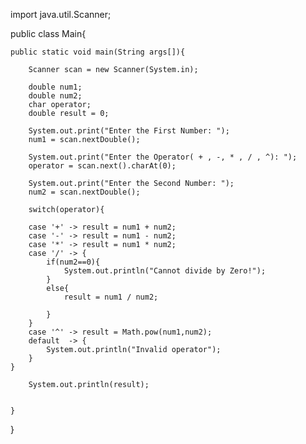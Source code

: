 import java.util.Scanner;

public class Main{

    public static void main(String args[]){

        Scanner scan = new Scanner(System.in);

        double num1;
        double num2;
        char operator;
        double result = 0;

        System.out.print("Enter the First Number: ");
        num1 = scan.nextDouble();

        System.out.print("Enter the Operator( + , -, * , / , ^): ");
        operator = scan.next().charAt(0);

        System.out.print("Enter the Second Number: ");
        num2 = scan.nextDouble();

        switch(operator){

        case '+' -> result = num1 + num2;
        case '-' -> result = num1 - num2;
        case '*' -> result = num1 * num2;
        case '/' -> { 
            if(num2==0){
                System.out.println("Cannot divide by Zero!");
            }
            else{
                result = num1 / num2;

            }
        }
        case '^' -> result = Math.pow(num1,num2);
        default  -> {
            System.out.println("Invalid operator");
        }
    }

        System.out.println(result);

       
    }
    
}
